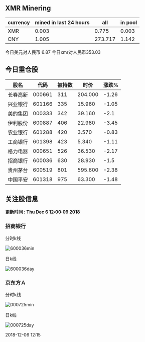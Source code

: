 ## XMR Minering

|currency|mined in last 24 hours|all|in pool|
|---|---|---|---|
|XMR|0.003|0.775|0.003|
|CNY|1.005|273.717|1.142|

今日美元对人民币 6.87	今日xmr对人民币353.03


## 今日重仓股 

|股名|代码|被持数|时价|涨跌%|
|---|---|---|---|---|
|长春高新|000661|311|204.000|-1.26|
|兴业银行|601166|335|15.960|-1.05|
|美的集团|000333|342|39.160|-2.1|
|伊利股份|600887|406|22.980|-3.45|
|农业银行|601288|420|3.570|-0.83|
|工商银行|601398|423|5.340|-1.11|
|格力电器|000651|526|36.530|-2.17|
|招商银行|600036|630|28.930|-1.5|
|贵州茅台|600519|801|595.600|-2.38|
|中国平安|601318|975|63.300|-1.48|

## 关注股信息
**更新时间 : Thu Dec  6 12:00:09 2018**
### 招商银行 
分时k线

![600036min](http://image.sinajs.cn/newchart/min/n/sh600036.gif)

日k线

![600036day](http://image.sinajs.cn/newchart/daily/n/sh600036.gif)

### 京东方Ａ 
分时k线

![000725min](http://image.sinajs.cn/newchart/min/n/sz000725.gif)

日k线

![000725day](http://image.sinajs.cn/newchart/daily/n/sz000725.gif)

2018-12-06 12:15